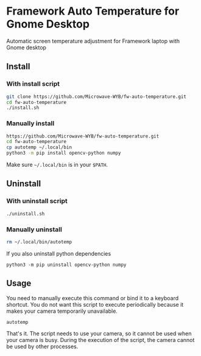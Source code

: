 # Framework Auto Temperature for Gnome Desktop

Automatic screen temperature adjustment for Framework laptop with Gnome desktop

## Install

### With install script

```bash
git clone https://github.com/Microwave-WYB/fw-auto-temperature.git
cd fw-auto-temperature
./install.sh
```

### Manually install

```bash
https://github.com/Microwave-WYB/fw-auto-temperature.git
cd fw-auto-temperature
cp autotemp ~/.local/bin
python3 -m pip install opencv-python numpy
```

Make sure `~/.local/bin` is in your `$PATH`.

## Uninstall

### With uninstall script

```bash
./uninstall.sh
```

### Manually uninstall

```bash
rm ~/.local/bin/autotemp
```

If you also uninstall python dependencies

```
python3 -m pip uninstall opencv-python numpy
```

## Usage

You need to manually execute this command or bind it to a keyboard shortcut. You do not want this script to execute periodically because it makes your camera temporarily unavailable.

```
autotemp
```

That's it. The script needs to use your camera, so it cannot be used when your camera is busy. During the execution of the script, the camera cannot be used by other processes.
